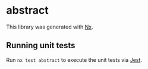 # abstract

This library was generated with [Nx](https://nx.dev).

## Running unit tests

Run `nx test abstract` to execute the unit tests via [Jest](https://jestjs.io).
